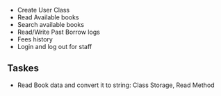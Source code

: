 ﻿- Create User Class
- Read Available books
- Search available books
- Read/Write Past Borrow logs
- Fees history
- Login and log out for staff

## Taskes

- Read Book data and convert it to string:
	Class Storage, Read Method

